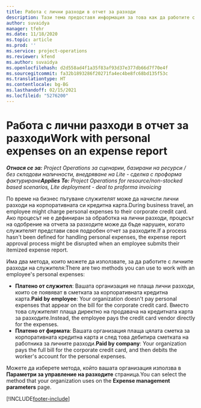 ```yaml
---
title: Работа с лични разходи в отчет за разходи
description: Тази тема предоставя информация за това как да работите с лични разходи, направени от служителите по време на пътуване с бизнес цел.
author: suvaidya
manager: tfehr
ms.date: 11/18/2020
ms.topic: article
ms.prod: ''
ms.service: project-operations
ms.reviewer: kfend
ms.author: suvaidya
ms.openlocfilehash: d2d558ad4f1a35f83af93d37e377db66d7f70e4f
ms.sourcegitcommit: fa32b1893286f20271fa4ec4be8fc68bd135f53c
ms.translationtype: HT
ms.contentlocale: bg-BG
ms.lasthandoff: 02/15/2021
ms.locfileid: "5276200"
---
```

# <a name="work-with-personal-expenses-on-an-expense-report"></a><span data-ttu-id="77477-103">Работа с лични разходи в отчет за разходи</span><span class="sxs-lookup"><span data-stu-id="77477-103">Work with personal expenses on an expense report</span></span>

<span data-ttu-id="77477-104">_**Отнася се за:** Project Operations за сценарии, базирани на ресурси / без складови наличности, внедряване на Lite - сделка с проформа фактуриране_</span><span class="sxs-lookup"><span data-stu-id="77477-104">_**Applies To:** Project Operations for resource/non-stocked based scenarios, Lite deployment - deal to proforma invoicing_</span></span>

<span data-ttu-id="77477-105">По време на бизнес пътуване служителят може да начисли лични разходи на корпоративната си кредитна карта.</span><span class="sxs-lookup"><span data-stu-id="77477-105">During business travel, an employee might charge personal expenses to their corporate credit card.</span></span> <span data-ttu-id="77477-106">Ако процесът не е дефиниран за обработка на лични разходи, процесът на одобрение на отчета за разходите може да бъде нарушен, когато служителят представи своя подробен отчет за разходите.</span><span class="sxs-lookup"><span data-stu-id="77477-106">If a process hasn't been defined for handling personal expenses, the expense report approval process might be disrupted when an employee submits their itemized expense report.</span></span>

<span data-ttu-id="77477-107">Има два метода, които можете да използвате, за да работите с личните разходи на служителя:</span><span class="sxs-lookup"><span data-stu-id="77477-107">There are two methods you can use to work with an employee's personal expenses:</span></span>

  - <span data-ttu-id="77477-108">**Платено от служител**: Вашата организация не плаща лични разходи, които се появяват в сметката за корпоративната кредитна карта.</span><span class="sxs-lookup"><span data-stu-id="77477-108">**Paid by employee**: Your organization doesn't pay personal expenses that appear on the bill for the corporate credit card.</span></span> <span data-ttu-id="77477-109">Вместо това служителят плаща директно на продавача на кредитната карта за разходите.</span><span class="sxs-lookup"><span data-stu-id="77477-109">Instead, the employee pays the credit card vendor directly for the expenses.</span></span> 
  - <span data-ttu-id="77477-110">**Платено от фирмата**: Вашата организация плаща цялата сметка за корпоративната кредитна карта и след това дебитира сметката на работника за личните разходи.</span><span class="sxs-lookup"><span data-stu-id="77477-110">**Paid by company**: Your organization pays the full bill for the corporate credit card, and then debits the worker's account for the personal expenses.</span></span>

<span data-ttu-id="77477-111">Можете да изберете метода, който вашата организация използва в **Параметри за управление на разходите** страница.</span><span class="sxs-lookup"><span data-stu-id="77477-111">You can select the method that your organization uses on the **Expense management parameters** page.</span></span>


[!INCLUDE[footer-include](../includes/footer-banner.md)]